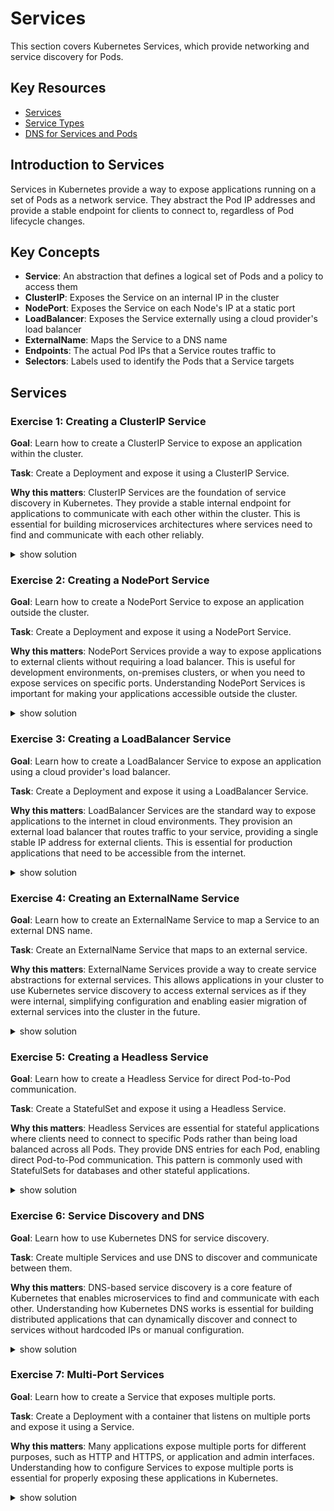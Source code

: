 # Services

This section covers Kubernetes Services, which provide networking and service discovery for Pods.

## Key Resources

- [Services](https://kubernetes.io/docs/concepts/services-networking/service/)
- [Service Types](https://kubernetes.io/docs/concepts/services-networking/service/#publishing-services-service-types)
- [DNS for Services and Pods](https://kubernetes.io/docs/concepts/services-networking/dns-pod-service/)

## Introduction to Services

Services in Kubernetes provide a way to expose applications running on a set of Pods as a network service. They abstract the Pod IP addresses and provide a stable endpoint for clients to connect to, regardless of Pod lifecycle changes.

## Key Concepts

- **Service**: An abstraction that defines a logical set of Pods and a policy to access them
- **ClusterIP**: Exposes the Service on an internal IP in the cluster
- **NodePort**: Exposes the Service on each Node's IP at a static port
- **LoadBalancer**: Exposes the Service externally using a cloud provider's load balancer
- **ExternalName**: Maps the Service to a DNS name
- **Endpoints**: The actual Pod IPs that a Service routes traffic to
- **Selectors**: Labels used to identify the Pods that a Service targets

## Services

### Exercise 1: Creating a ClusterIP Service

**Goal**: Learn how to create a ClusterIP Service to expose an application within the cluster.

**Task**: Create a Deployment and expose it using a ClusterIP Service.

**Why this matters**: ClusterIP Services are the foundation of service discovery in Kubernetes. They provide a stable internal endpoint for applications to communicate with each other within the cluster. This is essential for building microservices architectures where services need to find and communicate with each other reliably.

<details><summary>show solution</summary>
<p>

**Step 1: Create a Deployment**

Create a file named `web-deployment.yaml` with the following content:

```yaml
apiVersion: apps/v1
kind: Deployment
metadata:
  name: web-app
  labels:
    app: web-app
spec:
  replicas: 3
  selector:
    matchLabels:
      app: web-app
  template:
    metadata:
      labels:
        app: web-app
    spec:
      containers:
      - name: nginx
        image: nginx:1.21
        ports:
        - containerPort: 80
```

**Step 2: Apply the Deployment**

```bash
kubectl apply -f web-deployment.yaml
```

**Step 3: Create a ClusterIP Service**

Create a file named `web-service.yaml` with the following content:

```yaml
apiVersion: v1
kind: Service
metadata:
  name: web-service
spec:
  selector:
    app: web-app
  ports:
  - port: 80
    targetPort: 80
  type: ClusterIP
```

**Step 4: Apply the Service**

```bash
kubectl apply -f web-service.yaml
```

**Step 5: Verify the Service**

```bash
kubectl get services
kubectl describe service web-service
```

**Step 6: Test the Service from another Pod**

```bash
kubectl run test-pod --image=busybox:1.36 --rm -it -- wget -qO- web-service
```

**What this does**:

- Creates a Deployment with 3 replicas of an nginx container
- Creates a ClusterIP Service that selects Pods with the label `app=web-app`
- The Service routes traffic on port 80 to port 80 of the selected Pods
- The Service is assigned a stable IP address within the cluster
- Other Pods in the cluster can access the Service using its name (`web-service`) or its IP address
- The Service load balances traffic across all matching Pods

</p>
</details>

### Exercise 2: Creating a NodePort Service

**Goal**: Learn how to create a NodePort Service to expose an application outside the cluster.

**Task**: Create a Deployment and expose it using a NodePort Service.

**Why this matters**: NodePort Services provide a way to expose applications to external clients without requiring a load balancer. This is useful for development environments, on-premises clusters, or when you need to expose services on specific ports. Understanding NodePort Services is important for making your applications accessible outside the cluster.

<details><summary>show solution</summary>
<p>

**Step 1: Create a Deployment (if not already created)**

```bash
kubectl apply -f web-deployment.yaml
```

**Step 2: Create a NodePort Service**

Create a file named `web-nodeport-service.yaml` with the following content:

```yaml
apiVersion: v1
kind: Service
metadata:
  name: web-nodeport
spec:
  selector:
    app: web-app
  ports:
  - port: 80
    targetPort: 80
    nodePort: 30080
  type: NodePort
```

**Step 3: Apply the Service**

```bash
kubectl apply -f web-nodeport-service.yaml
```

**Step 4: Verify the Service**

```bash
kubectl get services
kubectl describe service web-nodeport
```

**Step 5: Get the Node IP**

```bash
kubectl get nodes -o wide
```

**Step 6: Access the Service**

```bash
# Replace NODE_IP with the IP address of any node in your cluster
curl http://NODE_IP:30080
```

**What this does**:

- Creates a NodePort Service that selects Pods with the label `app=web-app`
- The Service routes traffic on port 80 to port 80 of the selected Pods
- The Service is exposed on port 30080 on all nodes in the cluster
- External clients can access the Service using the IP address of any node in the cluster and the NodePort
- The valid range for NodePort is 30000-32767 by default
- If you don't specify a nodePort, Kubernetes will assign one automatically

</p>
</details>

### Exercise 3: Creating a LoadBalancer Service

**Goal**: Learn how to create a LoadBalancer Service to expose an application using a cloud provider's load balancer.

**Task**: Create a Deployment and expose it using a LoadBalancer Service.

**Why this matters**: LoadBalancer Services are the standard way to expose applications to the internet in cloud environments. They provision an external load balancer that routes traffic to your service, providing a single stable IP address for external clients. This is essential for production applications that need to be accessible from the internet.

<details><summary>show solution</summary>
<p>

**Step 1: Create a Deployment (if not already created)**

```bash
kubectl apply -f web-deployment.yaml
```

**Step 2: Create a LoadBalancer Service**

Create a file named `web-loadbalancer-service.yaml` with the following content:

```yaml
apiVersion: v1
kind: Service
metadata:
  name: web-loadbalancer
spec:
  selector:
    app: web-app
  ports:
  - port: 80
    targetPort: 80
  type: LoadBalancer
```

**Step 3: Apply the Service**

```bash
kubectl apply -f web-loadbalancer-service.yaml
```

**Step 4: Verify the Service**

```bash
kubectl get services
kubectl describe service web-loadbalancer
```

**Step 5: Access the Service**

```bash
# Get the external IP address
kubectl get service web-loadbalancer -o jsonpath='{.status.loadBalancer.ingress[0].ip}'

# Access the service
curl http://EXTERNAL_IP
```

**Note**: This will only work in cloud environments that support LoadBalancer Services. In local environments like Minikube or Kind, you may need to use `minikube tunnel` or similar commands to simulate a LoadBalancer.

**What this does**:

- Creates a LoadBalancer Service that selects Pods with the label `app=web-app`
- The Service routes traffic on port 80 to port 80 of the selected Pods
- The cloud provider provisions an external load balancer that forwards traffic to the Service
- External clients can access the Service using the external IP address assigned by the cloud provider
- The Service load balances traffic across all matching Pods

</p>
</details>

### Exercise 4: Creating an ExternalName Service

**Goal**: Learn how to create an ExternalName Service to map a Service to an external DNS name.

**Task**: Create an ExternalName Service that maps to an external service.

**Why this matters**: ExternalName Services provide a way to create service abstractions for external services. This allows applications in your cluster to use Kubernetes service discovery to access external services as if they were internal, simplifying configuration and enabling easier migration of external services into the cluster in the future.

<details><summary>show solution</summary>
<p>

**Step 1: Create an ExternalName Service**

Create a file named `external-service.yaml` with the following content:

```yaml
apiVersion: v1
kind: Service
metadata:
  name: external-database
spec:
  type: ExternalName
  externalName: database.example.com
```

**Step 2: Apply the Service**

```bash
kubectl apply -f external-service.yaml
```

**Step 3: Verify the Service**

```bash
kubectl get services
kubectl describe service external-database
```

**Step 4: Test the Service from a Pod**

```bash
kubectl run test-pod --image=busybox:1.36 --rm -it -- nslookup external-database
```

**What this does**:

- Creates an ExternalName Service named `external-database`
- The Service maps to the external DNS name `database.example.com`
- Pods in the cluster can access the external service using the name `external-database`
- When Pods resolve the DNS name `external-database`, they get a CNAME record pointing to `database.example.com`
- No proxying or load balancing is performed; this is purely a DNS mapping
- This is useful for accessing external services using internal service names

</p>
</details>

### Exercise 5: Creating a Headless Service

**Goal**: Learn how to create a Headless Service for direct Pod-to-Pod communication.

**Task**: Create a StatefulSet and expose it using a Headless Service.

**Why this matters**: Headless Services are essential for stateful applications where clients need to connect to specific Pods rather than being load balanced across all Pods. They provide DNS entries for each Pod, enabling direct Pod-to-Pod communication. This pattern is commonly used with StatefulSets for databases and other stateful applications.

<details><summary>show solution</summary>
<p>

**Step 1: Create a Headless Service**

Create a file named `headless-service.yaml` with the following content:

```yaml
apiVersion: v1
kind: Service
metadata:
  name: database
spec:
  clusterIP: None
  selector:
    app: database
  ports:
  - port: 3306
    targetPort: 3306
```

**Step 2: Create a StatefulSet**

Create a file named `database-statefulset.yaml` with the following content:

```yaml
apiVersion: apps/v1
kind: StatefulSet
metadata:
  name: mysql
spec:
  selector:
    matchLabels:
      app: database
  serviceName: "database"
  replicas: 3
  template:
    metadata:
      labels:
        app: database
    spec:
      containers:
      - name: mysql
        image: mysql:8.0
        ports:
        - containerPort: 3306
          name: mysql
        env:
        - name: MYSQL_ROOT_PASSWORD
          value: "password"
        - name: MYSQL_DATABASE
          value: "testdb"
```

**Step 3: Apply the Service and StatefulSet**

```bash
kubectl apply -f headless-service.yaml
kubectl apply -f database-statefulset.yaml
```

**Step 4: Verify the Service and StatefulSet**

```bash
kubectl get services
kubectl get statefulsets
kubectl get pods -l app=database
```

**Step 5: Test DNS resolution for individual Pods**

```bash
kubectl run test-pod --image=busybox:1.36 --rm -it -- nslookup mysql-0.database
kubectl run test-pod --image=busybox:1.36 --rm -it -- nslookup mysql-1.database
kubectl run test-pod --image=busybox:1.36 --rm -it -- nslookup mysql-2.database
```

**What this does**:

- Creates a Headless Service (setting `clusterIP: None`) named `database`
- Creates a StatefulSet that uses the Headless Service
- Each Pod in the StatefulSet gets a stable hostname in the form of `<pod-name>.<service-name>`
- DNS lookups for the service return the IP addresses of all Pods
- DNS lookups for `<pod-name>.<service-name>` return the IP address of the specific Pod
- This enables direct Pod-to-Pod communication without load balancing
- This is useful for stateful applications where clients need to connect to specific Pods

</p>
</details>

### Exercise 6: Service Discovery and DNS

**Goal**: Learn how to use Kubernetes DNS for service discovery.

**Task**: Create multiple Services and use DNS to discover and communicate between them.

**Why this matters**: DNS-based service discovery is a core feature of Kubernetes that enables microservices to find and communicate with each other. Understanding how Kubernetes DNS works is essential for building distributed applications that can dynamically discover and connect to services without hardcoded IPs or manual configuration.

<details><summary>show solution</summary>
<p>

**Step 1: Create a backend Deployment and Service**

Create a file named `backend-deployment.yaml` with the following content:

```yaml
apiVersion: apps/v1
kind: Deployment
metadata:
  name: backend
  labels:
    app: backend
spec:
  replicas: 2
  selector:
    matchLabels:
      app: backend
  template:
    metadata:
      labels:
        app: backend
    spec:
      containers:
      - name: backend
        image: nginx:1.21
        ports:
        - containerPort: 80
```

Create a file named `backend-service.yaml` with the following content:

```yaml
apiVersion: v1
kind: Service
metadata:
  name: backend-service
spec:
  selector:
    app: backend
  ports:
  - port: 80
    targetPort: 80
```

**Step 2: Create a frontend Deployment and Service**

Create a file named `frontend-deployment.yaml` with the following content:

```yaml
apiVersion: apps/v1
kind: Deployment
metadata:
  name: frontend
  labels:
    app: frontend
spec:
  replicas: 2
  selector:
    matchLabels:
      app: frontend
  template:
    metadata:
      labels:
        app: frontend
    spec:
      containers:
      - name: frontend
        image: busybox:1.36
        command: ["/bin/sh", "-c", "while true; do wget -q -O- http://backend-service; sleep 5; done"]
```

Create a file named `frontend-service.yaml` with the following content:

```yaml
apiVersion: v1
kind: Service
metadata:
  name: frontend-service
spec:
  selector:
    app: frontend
  ports:
  - port: 80
    targetPort: 80
```

**Step 3: Apply the Deployments and Services**

```bash
kubectl apply -f backend-deployment.yaml
kubectl apply -f backend-service.yaml
kubectl apply -f frontend-deployment.yaml
kubectl apply -f frontend-service.yaml
```

**Step 4: Verify the Deployments and Services**

```bash
kubectl get deployments
kubectl get services
kubectl get pods
```

**Step 5: Check the logs of the frontend Pods**

```bash
kubectl logs -l app=frontend
```

**Step 6: Create a test Pod to explore DNS**

```bash
kubectl run dns-test --image=busybox:1.36 --rm -it -- sh
```

Inside the Pod, run the following commands:

```bash
# Look up the backend service
nslookup backend-service

# Look up the frontend service
nslookup frontend-service

# Look up the backend service with the full domain name
nslookup backend-service.default.svc.cluster.local

# Look up the Kubernetes API service
nslookup kubernetes.default.svc.cluster.local

# Try accessing the backend service
wget -q -O- http://backend-service
```

**What this does**:

- Creates two Deployments and Services: `backend` and `frontend`
- The frontend Pods communicate with the backend service using its DNS name
- Demonstrates how Kubernetes DNS works for service discovery:
  - Services are accessible by their name within the same namespace
  - The full DNS name format is `<service-name>.<namespace>.svc.cluster.local`
  - DNS resolution automatically returns the ClusterIP of the service
- This enables microservices to discover and communicate with each other without hardcoded IPs

</p>
</details>

### Exercise 7: Multi-Port Services

**Goal**: Learn how to create a Service that exposes multiple ports.

**Task**: Create a Deployment with a container that listens on multiple ports and expose it using a Service.

**Why this matters**: Many applications expose multiple ports for different purposes, such as HTTP and HTTPS, or application and admin interfaces. Understanding how to configure Services to expose multiple ports is essential for properly exposing these applications in Kubernetes.

<details><summary>show solution</summary>
<p>

**Step 1: Create a Deployment with a container that listens on multiple ports**

Create a file named `multi-port-deployment.yaml` with the following content:

```yaml
apiVersion: apps/v1
kind: Deployment
metadata:
  name: multi-port-app
  labels:
    app: multi-port-app
spec:
  replicas: 2
  selector:
    matchLabels:
      app: multi-port-app
  template:
    metadata:
      labels:
        app: multi-port-app
    spec:
      containers:
      - name: nginx
        image: nginx:1.21
        ports:
        - containerPort: 80
          name: http
        - containerPort: 443
          name: https
```

**Step 2: Create a Service that exposes multiple ports**

Create a file named `multi-port-service.yaml` with the following content:

```yaml
apiVersion: v1
kind: Service
metadata:
  name: multi-port-service
spec:
  selector:
    app: multi-port-app
  ports:
  - name: http
    port: 80
    targetPort: http
  - name: https
    port: 443
    targetPort: https
```

**Step 3: Apply the Deployment and Service**

```bash
kubectl apply -f multi-port-deployment.yaml
kubectl apply -f multi-port-service.yaml
```

**Step 4: Verify the Deployment and Service**

```bash
kubectl get deployments
kubectl get services
kubectl describe service multi-port-service
```

**Step 5: Test accessing the Service on different ports**

```bash
kubectl run test-pod --image=busybox:1.36 --rm -it -- sh
```

Inside the Pod, run the following commands:

```bash
# Access the HTTP port
wget -q -O- http://multi-port-service

# Access the HTTPS port (this will fail without proper TLS setup, but demonstrates the concept)
wget -q --no-check-certificate -O- https://multi-port-service
```

**What this does**:

- Creates a Deployment with containers that expose ports 80 (HTTP) and 443 (HTTPS)
- Creates a Service that exposes both ports
- Names the ports in both the Pod and Service definitions
- Uses the port names to map Service ports to container ports
- This allows clients to access the application on either port
- Naming ports makes the configuration more maintainable and self-documenting

</p>
</details>
